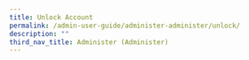```yaml
---
title: Unlock Account
permalink: /admin-user-guide/administer-administer/unlock/
description: ""
third_nav_title: Administer (Administer)
---
```

